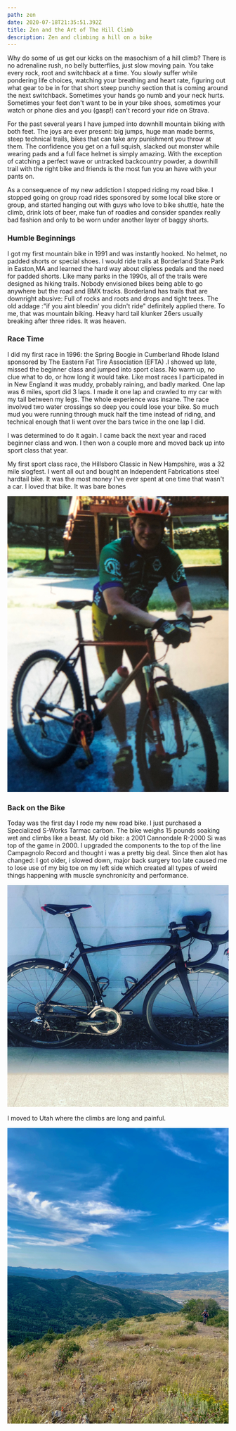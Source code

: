 ```yaml
---
path: zen
date: 2020-07-18T21:35:51.392Z
title: Zen and the Art of The Hill Climb
description: Zen and climbing a hill on a bike
---
```

Why do some of us get our kicks on the masochism of a hill climb?  There is no adrenaline rush, no belly butterflies, just slow moving pain.  You take every rock, root and switchback at a time.  You slowly suffer while pondering life choices, watching your breathing and heart rate, figuring out what gear to be in for that short steep punchy section that is coming around the next switchback.  Sometimes your hands go numb and your neck hurts.  Sometimes your feet don't want to be in your bike shoes, sometimes your watch or phone dies and you (gasp!) can't record your ride on Strava. 

 For the past several years I have jumped into downhill mountain biking with both feet.  The joys are ever present: big jumps, huge man made berms,  steep technical trails, bikes that can take any punishment you throw at them.  The confidence you get on a full squish, slacked out monster while wearing pads and a full face helmet is simply amazing.  With the exception of catching a perfect wave or untracked backcountry powder, a downhill trail with the right bike and friends is the most fun you an have with your pants on. 

As a consequence of my new addiction I stopped riding my road bike.  I stopped going on group road rides sponsored by some local bike store or group, and started hanging out with guys who love to bike shuttle, hate the climb, drink lots of beer, make fun of roadies and consider spandex really bad fashion and only to be worn under another layer of baggy shorts.  



### Humble Beginnings

I got my first mountain bike in 1991 and was instantly hooked. No helmet, no padded shorts or special shoes.  I would ride trails at Borderland State Park in Easton,MA and learned the hard way about clipless pedals and the need for padded shorts.  Like many parks in the 1990s, all of the trails were designed as hiking trails.  Nobody envisioned bikes being able to go anywhere but the road and BMX tracks.  Borderland has trails that are downright abusive:  Full of rocks and roots and drops and tight trees. The old addage :"if you aint bleedin' you didn't ride" definitely applied there.  To me, that was mountain biking.  Heavy hard tail klunker 26ers usually breaking after three rides.  It was heaven. 



### Race Time

I did my first race in 1996: the Spring Boogie in Cumberland Rhode Island sponsored by The Eastern Fat Tire Association (EFTA)  .I showed up late, missed the beginner class and jumped into sport class.   No warm up, no clue what to do, or how long it would take.  Like most races I participated in in New England it was muddy, probably raining, and badly marked.    One lap was 6 miles, sport did 3 laps.  I made it one lap and crawled to my car with my tail between my legs.  The whole experience was insane.    The race involved two water crossings so deep you could lose your bike.  So much mud you were running through muck half the time instead of riding, and technical enough that Ii went over the bars twice in the one lap I did. 

I was determined to do it again. I came back the next year and raced beginner class and won. I then won a couple more and moved back up into sport class that year. 

 My first sport class race, the Hillsboro Classic in New Hampshire, was a 32 mile slogfest.  I went all out and bought an Independent Fabrications steel hardtail bike. It was the most money I've ever spent at one time that wasn't a car.  I loved that bike. It was bare bones 

![](../assets/img_1978.jpg)

 

### Back on the Bike

Today was the first day I rode my new road bike.  I just purchased a Specialized S-Works Tarmac carbon.  The bike weighs 15 pounds soaking wet and climbs like a beast.  My old bike: a 2001 Cannondale R-2000 Si was top of the game in 2000. I upgraded the components to the top of the line Campagnolo Record and thought i was a pretty big deal.  Since then alot has changed: I got older, i slowed down, major back surgery too late caused me to lose use of my big toe on my left side which created all types of weird things happening with muscle synchronicity and performance. 

![](../assets/specialized.jpg)

 I moved to Utah where the climbs are long and painful. 

![](../assets/img_2649.jpg)